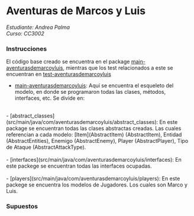 # Aventuras de Marcos y Luis
_Estudiante: Andrea Palma_ <br>
_Curso: CC3002_ <br>


### Instrucciones
El código base creado se encuentra en el package
[main-aventurasdemarcoyluis](src/main/java/com/aventurasdemarcoyluis),
mientras que los test relacionados a este se encuentran en 
[test-aventurasdemarcoyluis](src/test/java/com/aventurasdemarcoyluis) <br>
- [main-aventurasdemarcoyluis](src/main/java/com/aventurasdemarcoyluis): Aquí se encuentra el esqueleto del modelo, en donde se programaron
todas las clases, métodos, interfaces, etc. Se divide en: <br>
<br>
  - [abstract_classes](src/main/java/com/aventurasdemarcoyluis/abstract_classes):
  En este package se encuentran todas las clases abstractas creadas.
  Las cuales referencian a cada modelo: [Item](AbstractItem) (AbstractItem), Entidad (AbstractEntities),
  Enemigo (AbstractEnemy), Player (AbstractPlayer), Tipo de Ataque (AbstractAttackType). <br>
  <br>
  - [interfaces](src/main/java/com/aventurasdemarcoyluis/interfaces):
  En este packege se encuentran todas las interfaces ocupadas. <br>
  <br>
  - [players](src/main/java/com/aventurasdemarcoyluis/players):
  En este packege se encuentra los modelos de Jugadores. Los cuales son Marco y Luis.

### Supuestos

